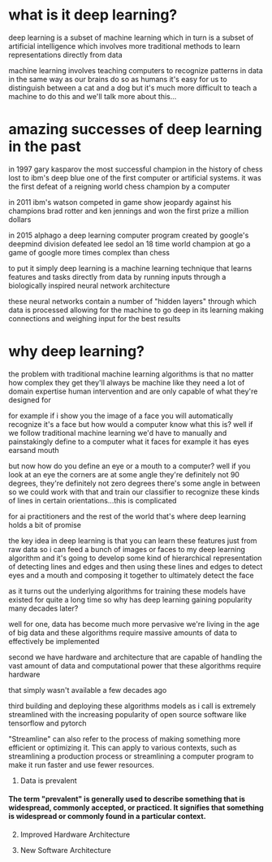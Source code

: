 # what is it deep learning?

deep learning is a subset of machine learning which in turn is a subset of artificial intelligence which involves more traditional methods to learn representations directly from data

machine learning involves teaching computers to recognize patterns in data in the same way as our brains do so as humans it's easy for us to distinguish between a cat and a dog but it's much more difficult to teach a machine to do this and we'll talk more about this...


# amazing successes of deep learning in the past

in 1997 gary kasparov the most successful champion in the history of chess lost to ibm's deep blue one of the first computer or artificial systems. it was the first defeat of a reigning world chess champion by a computer

in 2011 ibm's watson competed in game show jeopardy against his champions brad rotter and ken jennings and won the first prize a million dollars

in 2015 alphago a deep learning computer program created by google's deepmind division defeated lee sedol an 18 time world champion at go a game of google more times complex than chess

to put it simply deep learning is a machine learning technique that learns features and tasks directly from data by running inputs through a biologically inspired neural network architecture

these neural networks contain a number of "hidden layers" through which data is processed allowing for the machine to go deep in its learning making connections and weighing input for the best results


# why deep learning?

the problem with traditional machine learning algorithms is that no matter how complex they get they'll always be machine like they need a lot of domain expertise human intervention and are only capable of what they're designed for

for example if i show you the image of a face you will automatically recognize it's a face but how would a computer know what this is?
well if we follow traditional machine learning we'd have to manually and painstakingly define to a computer what it faces for example it has eyes earsand mouth 

but now how do you define an eye or a mouth to a computer?
well if you look at an eye the corners are at some angle they're definitely not 90 degrees, they're definitely not zero degrees there's some angle in between so we could work with that and train our classifier to recognize these kinds of lines in certain orientations...this is complicated

for ai practitioners and the rest of the world that's where deep learning holds a bit of promise

the key idea in deep learning is that you can learn these features just from raw data so i can feed a bunch of images or faces to my deep learning algorithm and it's going to develop some kind of hierarchical representation of detecting lines and edges and then using these lines and edges to detect eyes and a mouth and composing it together to ultimately detect the face


as it turns out the underlying algorithms for training these models have existed for quite a long time
so why has deep learning gaining popularity many decades later?

well for one, data has become much more pervasive we're living in the age of big data and these algorithms require massive amounts of data to effectively be implemented

second we have hardware and architecture that are capable of handling the vast amount of data and computational power that these algorithms require hardware

that simply wasn't available a few decades ago

third building and deploying these
algorithms models as i call is extremely streamlined with the increasing popularity of open source software like tensorflow and pytorch

"Streamline" can also refer to the process of making something more efficient or optimizing it. This can apply to various contexts, such as streamlining a production process or streamlining a computer program to make it run faster and use fewer resources.


1. Data is prevalent
#### The term "prevalent" is generally used to describe something that is widespread, commonly accepted, or practiced. It signifies that something is widespread or commonly found in a particular context.

2. Improved Hardware Architecture

3. New Software Architecture
